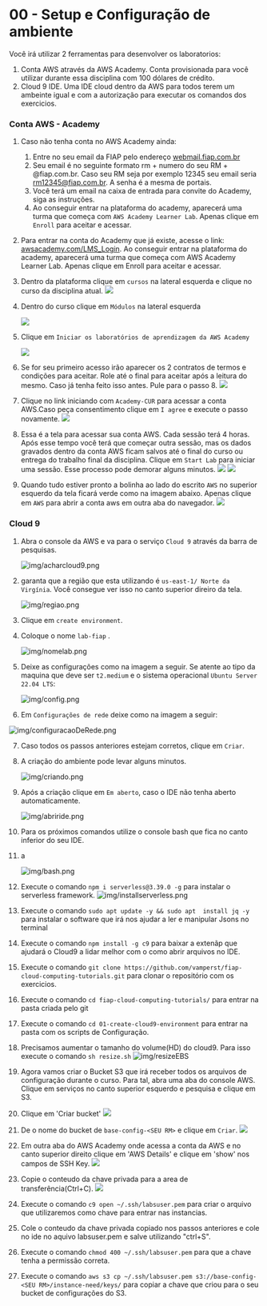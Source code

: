 # 00 - Setup e Configuração de ambiente

Você irá utilizar 2 ferramentas para desenvolver os laboratorios:

1. Conta AWS através da AWS Academy. Conta provisionada para você utilizar durante essa disciplina com 100 dólares de crédito.
2. Cloud 9 IDE. Uma IDE cloud dentro da AWS para todos terem um ambeinte igual e com a autorização para executar os comandos dos exercicios.

### Conta AWS - Academy

1. Caso não tenha conta no AWS Academy ainda:
   1. Entre no seu email da FIAP pelo endereço [webmail.fiap.com.br](http://webmail.fiap.com.br/)
   2. Seu email é no seguinte formato rm + numero do seu RM + @fiap.com.br. Caso seu RM seja por exemplo 12345 seu email seria <rm12345@fiap.com.br>. A senha é a mesma de portais.
   3. Você terá um email na caixa de entrada para convite do Academy, siga as instruções.
   4. Ao conseguir entrar na plataforma do academy, aparecerá uma turma que começa com `AWS Academy Learner Lab`. Apenas clique em `Enroll` para aceitar e acessar.
2. Para entrar na conta do Academy que já existe, acesse o link:  [awsacademy.com/LMS_Login](https://www.awsacademy.com/LMS_Login). Ao conseguir entrar na plataforma do academy, aparecerá uma turma que começa com AWS Academy Learner Lab. Apenas clique em Enroll para aceitar e acessar.
3. Dentro da plataforma clique em `cursos` na lateral esquerda e clique no curso da disciplina atual.
![](img/academy1.png)
4. Dentro do curso clique em `Módulos` na lateral esquerda

   ![](img/academy2.png)

5. Clique em `Iniciar os laboratórios de aprendizagem da AWS Academy`

   ![](img/academy3.png)

6. Se for seu primeiro acesso irão aparecer os 2 contratos de termos e condições para aceitar. Role até o final para aceitar após a leitura do mesmo. Caso já tenha feito isso antes. Pule para o passo 8.
   ![](img/academy4.png)
7. Clique no link iniciando com `Academy-CUR` para acessar a conta AWS.Caso peça consentimento clique em `I agree` e execute o passo novamente.
   ![](img/academy8.png)
8. Essa é a tela para acessar sua conta AWS. Cada sessão terá 4 horas. Após esse tempo você terá que começar outra sessão, mas os dados gravados dentro da conta AWS ficam salvos até o final do curso ou entrega do trabalho final da disciplina. Clique em `Start Lab` para iniciar uma sessão. Esse processo pode demorar alguns minutos.
   ![](img/academy5.png)
   ![](img/academy6.png)
9. Quando tudo estiver pronto a bolinha ao lado do escrito `AWS` no superior esquerdo da tela ficará verde como na imagem abaixo. Apenas clique em `AWS` para abrir a conta aws em outra aba do navegador.
![](img/academy7.png)

### Cloud 9

1. Abra o console da AWS e va para o serviço `Cloud 9` através da barra de pesquisas.

   ![img/acharcloud9.png](img/acharcloud9.png)

2. garanta que a região que esta utilizando é `us-east-1/ Norte da Virgínia`. Você consegue ver isso no canto superior direiro da tela.

    ![img/regiao.png](img/regiao.png)

3. Clique em `create environment`.
4. Coloque o nome `lab-fiap` .

   ![img/nomelab.png](img/nomelab.png)

5. Deixe as configurações como na imagem a seguir. Se atente ao tipo da maquina que deve ser `t2.medium` e o sistema operacional `Ubuntu Server 22.04 LTS`:

   ![img/config.png](img/config.png)

6. Em `Configurações de rede` deixe como na imagem a seguir:
  
  ![img/configuracaoDeRede.png](img/configuracaoDeRede.png)

7. Caso todos os passos anteriores estejam corretos, clique em `Criar`.
8. A criação do ambiente pode levar alguns minutos.

    ![img/criando.png](img/criando.png)

9. Após a criação clique em `Em aberto`, caso o IDE não tenha aberto automaticamente.

    ![img/abriride.png](img/abriride.png)

10. Para os próximos comandos utilize o console bash que fica no canto inferior do
seu IDE.
11. a

    ![img/bash.png](img/bash.png)

1.  Execute o comando `npm i serverless@3.39.0 -g` para instalar o serverless framework.
    ![img/installserverless.png](img/installserverless.png)
2.  Execute o comando `sudo apt update -y && sudo apt  install jq -y` para instalar o software que irá nos ajudar a ler e manipular Jsons no terminal
3.  Execute o comando `npm install -g c9` para baixar a extenãp que ajudará o Cloud9 a lidar melhor com o como abrir arquivos no IDE.
4.  Execute o comando `git clone https://github.com/vamperst/fiap-cloud-computing-tutorials.git` para clonar o repositório com os exercicios.
5.  Execute o comando `cd fiap-cloud-computing-tutorials/` para entrar na pasta criada pelo git
6.  Execute o comando `cd 01-create-cloud9-environment` para entrar na pasta com os scripts de Configuração.
7.  Precisamos aumentar o tamanho do volume(HD) do cloud9. Para isso execute o comando  `sh resize.sh`
   ![img/resizeEBS](img/resizeEBS.png)
8.  Agora vamos criar o Bucket S3 que irá receber todos os arquivos de configuração durante o curso. Para tal, abra uma aba do console AWS. Clique em serviços no canto superior esquerdo e pesquisa e clique em S3.
9.  Clique em 'Criar bucket'
    ![](img/s3CreateBucket.png)
10. De o nome do bucket de `base-config-<SEU RM>` e clique em `Criar`.
    ![](img/createBucket.png)
11. Em outra aba do AWS Academy onde acessa a conta da AWS e no canto superior direito clique em 'AWS Details' e clique em 'show' nos campos de SSH Key.
![](img/academy-pem-1.png)
1.  Copie o conteudo da chave privada para a area de transferência(Ctrl+C).
    ![](img/academy-pem-2.png)
2.  Execute o comando `c9 open ~/.ssh/labsuser.pem` para criar o arquivo que utilizaremos como chave para entrar nas instancias. 
3.  Cole o conteudo da chave privada copiado nos passos anteriores e cole no ide no aquivo labsuser.pem e salve utilizando "ctrl+S".
4.   Execute o comando `chmod 400 ~/.ssh/labsuser.pem` para que a chave tenha a permissão correta.
5.   Execute o comando `aws s3 cp ~/.ssh/labsuser.pem s3://base-config-<SEU RM>/instance-need/keys/` para copiar a chave que criou para o seu bucket de configurações do S3.
